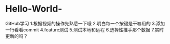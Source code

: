 # Hello-World-
GitHub学习
1.根据视频的操作先熟悉一下哦
2.明白每一个按键是干嘛用的
3.添加一行看看commit
4.feature测试
5.测试本地和远程
6.选择性推手那个数据
7.实时更新的吗？